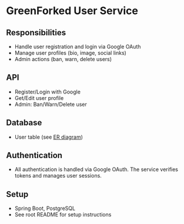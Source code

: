 # GreenForked User Service

## Responsibilities
- Handle user registration and login via Google OAuth
- Manage user profiles (bio, image, social links)
- Admin actions (ban, warn, delete users)

## API
- Register/Login with Google
- Get/Edit user profile
- Admin: Ban/Warn/Delete user

## Database
- User table (see [ER diagram](../../diagrams/er-diagram.png))

## Authentication
- All authentication is handled via Google OAuth. The service verifies tokens and manages user sessions.

## Setup
- Spring Boot, PostgreSQL
- See root README for setup instructions 